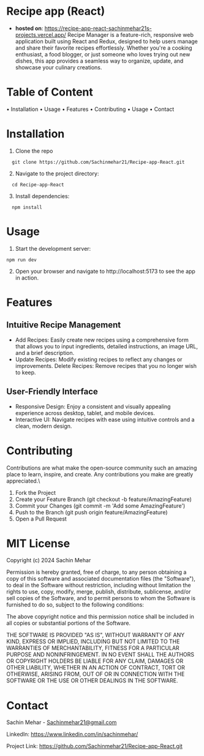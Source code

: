 # Recipe app (React)
- **hosted on**: https://recipe-app-react-sachinmehar21s-projects.vercel.app/
Recipe Manager is a feature-rich, responsive web application built using React and Redux, designed to help users manage and share their favorite recipes effortlessly. Whether you're a cooking enthusiast, a food blogger, or just someone who loves trying out new dishes, this app provides a seamless way to organize, update, and showcase your culinary creations.

# Table of Content 
 
 • Installation
 • Usage
 • Features
 • Contributing
 • Usage
 • Contact


# Installation

1. Clone the repo

```
  git clone https://github.com/Sachinmehar21/Recipe-app-React.git
```
2. Navigate to the project directory:

```
  cd Recipe-app-React
```
3. Install dependencies:

```
  npm install
```


# Usage

1. Start the development server:
``` 
npm run dev
```
2. Open your browser and navigate to http://localhost:5173 to see the app in action.
 
# Features
## Intuitive Recipe Management
- Add Recipes: Easily create new recipes using a comprehensive form that allows you to input ingredients, detailed instructions, an image URL, and a brief description.
- Update Recipes: Modify existing recipes to reflect any changes or improvements.
Delete Recipes: Remove recipes that you no longer wish to keep.
## User-Friendly Interface
- Responsive Design: Enjoy a consistent and visually appealing experience across desktop, tablet, and mobile devices.
- Interactive UI: Navigate recipes with ease using intuitive controls and a clean, modern design.

# Contributing

Contributions are what make the open-source community such an amazing place to learn, inspire, and create. Any contributions you make are greatly appreciated.\

1. Fork the Project
2. Create your Feature Branch (git checkout -b feature/AmazingFeature)
3. Commit your Changes (git commit -m 'Add some AmazingFeature')
4. Push to the Branch (git push origin feature/AmazingFeature)
5. Open a Pull Request

# MIT License

Copyright (c) 2024 Sachin Mehar

Permission is hereby granted, free of charge, to any person obtaining a copy
of this software and associated documentation files (the "Software"), to deal
in the Software without restriction, including without limitation the rights
to use, copy, modify, merge, publish, distribute, sublicense, and/or sell
copies of the Software, and to permit persons to whom the Software is
furnished to do so, subject to the following conditions:

The above copyright notice and this permission notice shall be included in all
copies or substantial portions of the Software.

THE SOFTWARE IS PROVIDED "AS IS", WITHOUT WARRANTY OF ANY KIND, EXPRESS OR
IMPLIED, INCLUDING BUT NOT LIMITED TO THE WARRANTIES OF MERCHANTABILITY,
FITNESS FOR A PARTICULAR PURPOSE AND NONINFRINGEMENT. IN NO EVENT SHALL THE
AUTHORS OR COPYRIGHT HOLDERS BE LIABLE FOR ANY CLAIM, DAMAGES OR OTHER
LIABILITY, WHETHER IN AN ACTION OF CONTRACT, TORT OR OTHERWISE, ARISING FROM,
OUT OF OR IN CONNECTION WITH THE SOFTWARE OR THE USE OR OTHER DEALINGS IN THE
SOFTWARE.


# Contact

Sachin Mehar - Sachinmehar21@gmail.com

LinkedIn: https://www.linkedin.com/in/sachinmehar/

Project Link: https://github.com/Sachinmehar21/Recipe-app-React.git


